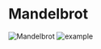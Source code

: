 # Mandelbrot
 
![Mandelbrot](https://github.com/591291-hvl/Mandelbrot/assets/69840782/3ea6af1a-47c5-4093-96a7-6ac96eaf8b47)
![example](https://github.com/591291-hvl/Mandelbrot/assets/69840782/ddd47933-c966-4566-b1db-cc8448871278)
